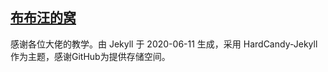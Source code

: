 ## [布布汪的窝](https://spgbayonet.github.io)



 感谢各位大佬的教学。由 Jekyll 于 2020-06-11 生成，采用 HardCandy-Jekyll 作为主题，感谢GitHub为提供存储空间。
